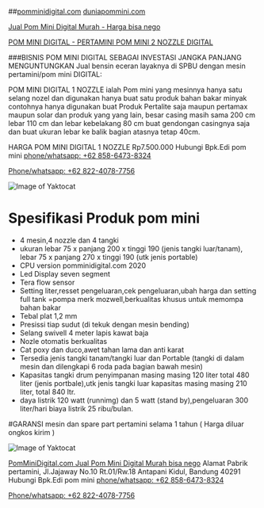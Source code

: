##[pomminidigital.com](https://pomminidigital.com) [duniapommini.com](https://duniapommini.com)

[Jual Pom Mini Digital Murah - Harga bisa nego](https://pomminidigital.com/daftar-harga-pom-mini)

[POM MINI DIGITAL - PERTAMINI POM MINI 2 NOZZLE DIGITAL](https://duniapommini.com/pertamini-pom-mini-2-nozzle-digital)


###BISNIS POM MINI DIGITAL SEBAGAI INVESTASI JANGKA PANJANG MENGUNTUNGKAN
Jual bensin eceran layaknya di SPBU dengan mesin pertamini/pom mini DIGITAL:

POM MINI DIGITAL 1 NOZZLE ialah Pom mini yang mesinnya hanya satu selang nozel dan digunakan hanya buat satu produk bahan bakar minyak contohnya hanya digunakan buat Produk Pertalite saja maupun pertamax maupun solar dan produk yang yang lain, besar casing masih sama 200 cm lebar 110 cm dan lebar kebelakang 80 cm buat gendongan casingnya saja dan buat ukuran lebar ke balik bagian atasnya tetap 40cm. 

HARGA POM MINI DIGITAL 1 NOZZLE Rp7.500.000 Hubungi Bpk.Edi pom mini [phone/whatsapp: +62 858-6473-8324](https://api.whatsapp.com/send?phone=6285864738324&text=BPK.EDI%20Saya%20mau%20beli%20*https://pomminidigital.com/daftar-harga-pom-mini/*%20berapa%20harga%20Pom%20Mini)

[Phone/whatsapp: +62 822-4078-7756](https://api.whatsapp.com/send?phone=6282240787756&text=BPK.EDI%20Saya%20mau%20beli%20*https://pomminidigital.com/daftar-harga-pom-mini/*%20berapa%20harga%20Pom%20Mini)

![Image of Yaktocat](https://pomminidigital.com/wp-content/uploads/2020/09/promo-pom-mini-Digital-2-Nozzle.png)

# Spesifikasi Produk pom mini 

* 4 mesin,4 nozzle dan 4 tangki
* ukuran lebar 75 x panjang 200 x tinggi 190 (jenis tangki luar/tanam), lebar 75 x panjang 270 x tinggi 190 (utk jenis portable)
* CPU version pomminidigital.com 2020
* Led Display seven segment
* Tera flow sensor
* Setting liter,resset pengeluaran,cek pengeluaran,ubah harga dan setting full tank =pompa merk mozwell,berkualitas khusus untuk memompa bahan bakar
* Tebal plat 1,2 mm
* Presissi tiap sudut (di tekuk dengan mesin bending)
* Selang swivell 4 meter lapis kawat baja
* Nozle otomatis berkualitas
* Cat poxy dan duco,awet tahan lama dan anti karat
* Tersedia jenis tangki tanam/tangki luar dan Portable (tangki di dalam mesin dan dilengkapi 6 roda pada bagian bawah mesin)
* Kapasitas tangki drum penyimpanan masing masing 120 liter total 480 liter (jenis portbale),utk jenis tangki luar kapasitas masing masing 210 liter, total 840 ltr.
* daya listrik 120 watt (runnimg) dan 5 watt (stand by),pengeluaran 300 liter/hari biaya listrik 25 ribu/bulan.

#GARANSI mesin dan spare part pertamini selama 1 tahun ( Harga diluar ongkos kirim )

![Image of Yaktocat](https://i.imgur.com/2zL6RJr.jpg)

[PomMiniDigital.com Jual Pom Mini Digital Murah bisa nego](https://pomminidigital.com/daftar-harga-pom-mini)
Alamat Pabrik pertamini, Jl.Jajaway No.10 Rt.01/Rw.18 Antapani Kidul, Bandung 40291
Hubungi Bpk.Edi pom mini [phone/whatsapp: +62 858-6473-8324](https://api.whatsapp.com/send?phone=6285864738324&text=BPK.EDI%20Saya%20mau%20beli%20*https://pomminidigital.com/daftar-harga-pom-mini/*%20berapa%20harga%20Pom%20Mini)

[Phone/whatsapp: +62 822-4078-7756](https://api.whatsapp.com/send?phone=6282240787756&text=BPK.EDI%20Saya%20mau%20beli%20*https://pomminidigital.com/daftar-harga-pom-mini/*%20berapa%20harga%20Pom%20Mini)
